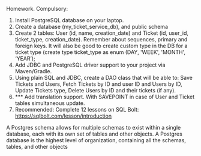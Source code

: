 Homework.
Compulsory:
1. Install PostgreSQL database on your laptop.
2. Create a database (my_ticket_service_db), and public schema
3. Create 2 tables: User (id, name, creation_date) and Ticket (id, user_id, ticket_type, creation_date).
   Remember about sequences, primary and foreign keys. It will also be good to create custom type in the DB for
   a ticket type (create type ticket_type as enum (DAY, 'WEEK', 'MONTH', ‘YEAR’);
4. Add JDBC and PostgreSQL driver support to your project via Maven/Gradle.
5. Using plain SQL and JDBC, create a DAO class that will be able to:
   Save Tickets and Users,
   Fetch Tickets by ID and user ID and Users by ID, 
   Update Tickets type, 
   Delete Users by ID and their tickets (if any).
6. *** Add translation support. With SAVEPOINT in case of User and Ticket tables simultaneous update.
7. Recommended: Complete 12 lessons on SQL Bolt: https://sqlbolt.com/lesson/introduction
   
A Postgres schema allows for multiple schemas to exist within a single database, 
each with its own set of tables and other objects. 
A Postgres database is the highest level of organization, containing all the schemas, tables, and other objects